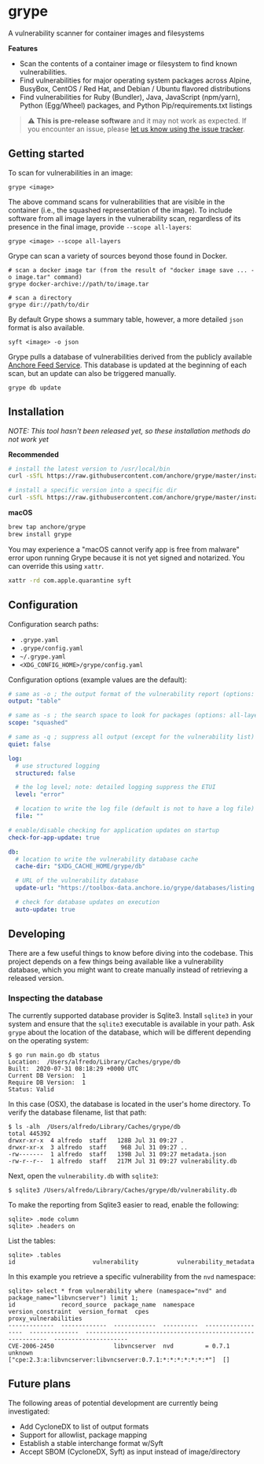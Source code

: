 # grype

A vulnerability scanner for container images and filesystems

**Features**
- Scan the contents of a container image or filesystem to find known vulnerabilities.
- Find vulnerabilities for major operating system packages across Alpine, BusyBox, CentOS / Red Hat, and Debian / Ubuntu flavored distributions
- Find vulnerabilities for Ruby (Bundler), Java, JavaScript (npm/yarn), Python (Egg/Wheel) packages, and Python Pip/requirements.txt listings

> :warning: **This is pre-release software** and it may not work as expected. If you encounter an issue, please [let us know using the issue tracker](https://github.com/anchore/grype/issues).

## Getting started

To scan for vulnerabilities in an image:
```
grype <image>
```

The above command scans for vulnerabilities that are visible in the container (i.e., the squashed representation of the image).
To include software from all image layers in the vulnerability scan, regardless of its presence in the final image, provide `--scope all-layers`:

```
grype <image> --scope all-layers
```

Grype can scan a variety of sources beyond those found in Docker.
```
# scan a docker image tar (from the result of "docker image save ... -o image.tar" command)
grype docker-archive://path/to/image.tar

# scan a directory
grype dir://path/to/dir
```

By default Grype shows a summary table, however, a more detailed `json` format is also available.
```
syft <image> -o json
```

Grype pulls a database of vulnerabilities derived from the publicly available [Anchore Feed Service](https://ancho.re/v1/service/feeds). This database is updated at the beginning of each scan, but an update can also be triggered manually.
```
grype db update
```

## Installation

*NOTE: This tool hasn't been released yet, so these installation methods do not work yet*

**Recommended**
```bash
# install the latest version to /usr/local/bin
curl -sSfL https://raw.githubusercontent.com/anchore/grype/master/install.sh | sh -s -- -b /usr/local/bin

# install a specific version into a specific dir
curl -sSfL https://raw.githubusercontent.com/anchore/grype/master/install.sh | sh -s <RELEASE_VERSION> -b <SOME_BIN_PATH>
```

**macOS**
```bash
brew tap anchore/grype
brew install grype
```

You may experience a "macOS cannot verify app is free from malware" error upon running Grype because it is not yet signed and notarized. You can override this using `xattr`.
```bash
xattr -rd com.apple.quarantine syft
```

## Configuration

Configuration search paths:

- `.grype.yaml`
- `.grype/config.yaml`
- `~/.grype.yaml`
- `<XDG_CONFIG_HOME>/grype/config.yaml`

Configuration options (example values are the default):

```yaml
# same as -o ; the output format of the vulnerability report (options: table, json)
output: "table"

# same as -s ; the search space to look for packages (options: all-layers, squashed)
scope: "squashed"

# same as -q ; suppress all output (except for the vulnerability list)
quiet: false

log:
  # use structured logging
  structured: false

  # the log level; note: detailed logging suppress the ETUI
  level: "error"

  # location to write the log file (default is not to have a log file)
  file: ""

# enable/disable checking for application updates on startup
check-for-app-update: true

db:
  # location to write the vulnerability database cache
  cache-dir: "$XDG_CACHE_HOME/grype/db"

  # URL of the vulnerability database
  update-url: "https://toolbox-data.anchore.io/grype/databases/listing.json"

  # check for database updates on execution
  auto-update: true
```

## Developing

There are a few useful things to know before diving into the codebase. This project depends on a few things being available like a vulnerability database, which you might want to create manually instead of retrieving a released version.


### Inspecting the database

The currently supported database provider is Sqlite3. Install `sqlite3` in your system and ensure that the `sqlite3` executable is available in your path. Ask `grype` about the location of the database, which will be different depending on the operating system:

```
$ go run main.go db status
Location:  /Users/alfredo/Library/Caches/grype/db
Built:  2020-07-31 08:18:29 +0000 UTC
Current DB Version:  1
Require DB Version:  1
Status: Valid
```

In this case (OSX), the database is located in the user's home directory. To verify the database filename, list that path:

```
$ ls -alh  /Users/alfredo/Library/Caches/grype/db
total 445392
drwxr-xr-x  4 alfredo  staff   128B Jul 31 09:27 .
drwxr-xr-x  3 alfredo  staff    96B Jul 31 09:27 ..
-rw-------  1 alfredo  staff   139B Jul 31 09:27 metadata.json
-rw-r--r--  1 alfredo  staff   217M Jul 31 09:27 vulnerability.db
```

Next, open the `vulnerability.db` with `sqlite3`:

```
$ sqlite3 /Users/alfredo/Library/Caches/grype/db/vulnerability.db
```

To make the reporting from Sqlite3 easier to read, enable the following:

```
sqlite> .mode column
sqlite> .headers on
```

List the tables:

```
sqlite> .tables
id                      vulnerability           vulnerability_metadata
```

In this example you retrieve a specific vulnerability from the `nvd` namespace:

```
sqlite> select * from vulnerability where (namespace="nvd" and package_name="libvncserver") limit 1;
id             record_source  package_name  namespace   version_constraint  version_format  cpes                                                         proxy_vulnerabilities
-------------  -------------  ------------  ----------  ------------------  --------------  -----------------------------------------------------------  ---------------------
CVE-2006-2450                 libvncserver  nvd         = 0.7.1             unknown         ["cpe:2.3:a:libvncserver:libvncserver:0.7.1:*:*:*:*:*:*:*"]  []
```

## Future plans

The following areas of potential development are currently being investigated:
- Add CycloneDX to list of output formats
- Support for allowlist, package mapping
- Establish a stable interchange format w/Syft
- Accept SBOM (CycloneDX, Syft) as input instead of image/directory


